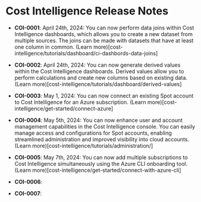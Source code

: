 # Cost Intelligence Release Notes

* **COI-0001**: April 24th, 2024: You can now perform data joins within Cost Intelligence dashboards, which allows you to create a new dataset from multiple sources. The joins can be made with datasets that have at least one column in common. (Learn more)[cost-intelligence/tutorials/dashboard/ci-dashbords-data-joins]

* **COI-0002**: April 24th, 2024: You can now generate derived values within the Cost Intelligence dashboards. Derived values allow you to perform calculations and create new columns based on existing data. (Learn more)[cost-intelligence/tutorials/dashboard/derived-values]
  
* **COI-0003**: May 1, 2024: You can now connect an existing Spot account to Cost Intelligence for an Azure subscription. (Learn more)[cost-intelligence/get-started/connect-azure]
  
* **COI-0004**:  May 5th, 2024: You can now enhance user and account management capabilities in the Cost Intelligence console. You can easily manage access and configurations for Spot accounts, enabling streamlined administration and improved visibility into cloud accounts. (Learn more)[cost-intelligence/tutorials/administration/]

* **COI-0005**: May 7th, 2024: You can now add multiple subscriptions to Cost Intelligence simultaneously using the Azure CLI onboarding tool. (Learn more)[cost-intelligence/get-started/connect-with-azure-cli]

* **COI-0006**: 

* **COI-0007**: 
